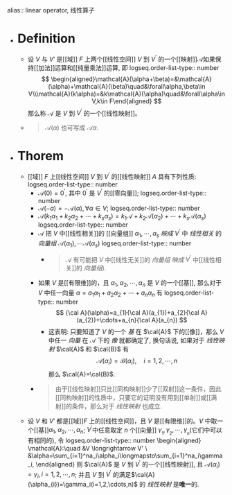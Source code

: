 alias:: linear operator, 线性算子

- # Definition
	- 设 $V$ 与 $V'$ 是[[域]] $F$ 上两个[[线性空间]] $V$ 到 $V^{\prime}$ 的一个[[映射]]$\mathcal{A}$如果保持[[加法]]运算和[[纯量乘法]]运算, 即
	  logseq.order-list-type:: number
	  $$
	  \begin{aligned}\mathcal{A}(\alpha+\beta)=&\mathcal{A}(\alpha)+\mathcal{A}(\beta)\quad&\forall\alpha,\beta\in V\\\mathcal{A}(k\alpha)=&k\mathcal{A}(\alpha)\quad&\forall\alpha\in V,k\in F\end{aligned}
	  $$
	  那么称 $\mathcal{A}$ 是 $V$ 到 $V^{\prime}$ 的一个[[线性映射]]。
	- >$\mathcal{A}(\alpha)$ 也可写成 $\mathcal{A}\alpha$.
- # Thorem
	- [[域]] $F$ 上[[线性空间]] $V$ 到 $V^{\prime}$ 的[[线性映射]] $A$ 具有下列性质:
	  logseq.order-list-type:: number
		- $\mathcal{A}(0)=0^{\prime}$, 其中 $0^{\prime}$ 是 $V^{\prime}$ 的[[零向量]];
		  logseq.order-list-type:: number
		- $\mathcal{A}(-a)=-\mathcal{A}(α), \forall α∈V$;
		  logseq.order-list-type:: number
		- $\mathcal{A}(k_1α_1+k_2α_2+\cdots+k_sα_s)=k_1\mathcal{A}+k_2\mathcal{A}(\alpha_2)+\cdots+k_s\mathcal{A}(\alpha_s)$
		  logseq.order-list-type:: number
		- $\mathcal{A}$ 把 $V$ 中[[线性相关]]的 [[向量组]] $α_1,\cdots,α_s$ *映成* $V^{\prime}$ 中 *线性相关* 的 *向量组* $\mathcal{A}(\alpha_{1}),\cdots \mathcal{A}(\alpha_{s})$
		  logseq.order-list-type:: number
			- >$\mathcal{A}$ 有可能把 $V$ 中[[线性无关]]的 *向量组* *映成* $V^{\prime}$ 中[[线性相关]]的 *向量组*).
		- 如果 $V$ 是[[有限维]]的，且 $\alpha_1,\alpha_2,\cdots,\alpha_n$ 是 $V$ 的一个[[基]], 那么对于 $V$ 中任一向量 $\alpha=a_{1}\alpha_{1}+a_{2}\alpha_{2}+\cdots+a_{n}\alpha_{n}$ 有
		  logseq.order-list-type:: number
		  $$
		  {\cal A}(\alpha)=a_{1}{\cal A}(a_{1})+a_{2}{\cal A}(a_{2})+\cdots+a_{n}{\cal A}(a_{n})
		  $$
			- 这表明: 只要知道了 $V$ 的一个 *基* 在 $\cal{A}$ 下的[[像]]，那么 $V$ 中任一 *向量* 在 $\mathcal{A}$ 下的 *像* 就都确定了, 换句话说, 如果对于 *线性映射* $\cal{A}$ 和 $\cal{B}$ 有
			  $$
			  \mathcal{A}(\alpha_i)=\mathcal{B}(\alpha_i),\quad i=1,2,\cdots,n
			  $$
			  那么 $\cal{A}=\cal{B}$.
		- >由于[[线性映射]]只比[[同构映射]]少了[[双射]]这一条件，因此[[同构映射]]的性质中，只要它的证明没有用到[[单射]]或[[满射]]的条件，那么对于 *线性映射* 也成立.
	- 设 $V$ 和 $V'$ 都是[[域]]$F$ 上的[[线性空间]]，且 $V$ 是[[有限维]]的。$V$ 中取一个[[基]]$\alpha_{1},\alpha_{2},\cdots,\alpha_{n}$; $V^{\prime}$中任意取定 $n$ 个[[向量]] $\gamma_{_1},\gamma_{_2},\cdots,\gamma_{_n}$(它们中可以有相同的), 令
	  logseq.order-list-type:: number
	  \begin{aligned}
	  \mathcal{A}:\quad &V \longrightarrow V' \\
	  &\alpha=\sum_{i=1}^na_i\alpha_i\longmapsto\sum_{i=1}^na_i\gamma_i,
	  \end{aligned}
	  则 $\cal{A}$ 是 $V$ 到 $V^{\prime}$ 的一个[[线性映射]], 且 $\mathcal{A}(\alpha_{i})=\gamma_{i},i=1,2,\cdots,n$; 并且 $V$ 到 $V^{\prime}$ 的满足$\cal{A}(\alpha_{i})=\gamma_i(i=1,2,\cdots,n)$ 的 *线性映射* 是**唯一**的.